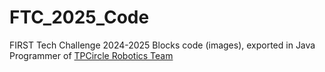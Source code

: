 # FTC_2025_Code
FIRST Tech Challenge 2024-2025 Blocks code (images), exported in Java
Programmer of 
[TPCircle Robotics Team](https://www.facebook.com/tpcirclehp)
